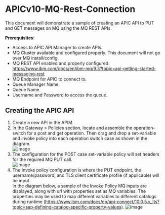 # APICv10-MQ-Rest-Connection  

This document will demonstrate a sample of creating an APIC API to PUT and GET messages on MQ using the MQ REST APIs.  

**Prerequisites**:  
- Access to APIC API Manager to create APIs.  
- MQ Cluster available and configured properly. This document will not go over MQ install/config.  
- MQ REST API enabled and properly configured: https://www.ibm.com/docs/en/ibm-mq/9.3?topic=api-getting-started-messaging-rest  
- MQ Endpoint for APIC to connect to.  
- Queue Manager Name.  
- Queue Name.  
- Username and Password to access the queue.  

## Creating the APIC API  
1. Create a new API in the APIM.
2. In the Gateway > Policies section, locate and assemble the operation-switch for a post and get operation. Then drag and drop a set-variable and invoke policy into each operation switch case as shown in the diagram.  
![image](https://github.com/ibmArtifacts/APICv10-MQ-Rest-Connection/assets/66093865/ffc3c1df-0bbf-42f3-9d9c-0c85b0ea1f82)  
3. The configuration for the POST case set-variable policy will set headers for the required MQ PUT call.  
![image](https://github.com/ibmArtifacts/APICv10-MQ-Rest-Connection/assets/66093865/b4417726-16f2-4413-810d-52cff224a908)  
4. The Invoke policy configuration is where the PUT endpoint, the username/password, and TLS client certificate profile (if applicable) will be input.  
In the diagram below, a sample of the Invoke Policy MQ inputs are displayed, along with url with properties set as MQ variables. The properties may be used to map different variables to different catalogs during runtime (https://www.ibm.com/docs/en/api-connect/10.0.5.x_lts?topic=sap-defining-catalog-specific-property-values).
![image](https://github.com/ibmArtifacts/APICv10-MQ-Rest-Connection/assets/66093865/75b56870-87f0-4f45-ad2f-a8de0e1e2ea5)  
